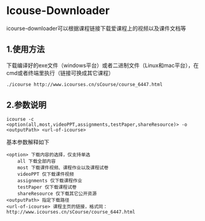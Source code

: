 # Icouse-Downloader
icourse-downloader可以根据课程链接下载爱课程上的视频以及课件文档等
## 1.使用方法
下载编译好的exe文件（windows平台）或者二进制文件（Linux和mac平台），在cmd或者终端里执行（链接可换成其它课程）
```bash
./icourse http://www.icourses.cn/sCourse/course_6447.html
```
## 2.参数说明
```
icourse -c <option(all,most,videoPPT,assignments,testPaper,shareResource)> -o <outputPath> <url-of-icourse>
```
基本参数解释如下
```
<option> 下载内容的选择，仅支持单选
	all 下载全部内容
    most 下载课件视频、课程作业以及课程试卷
    videoPPT 仅下载课件视频
    assignments 仅下载课程作业
    testPaper 仅下载课程试卷
    shareResource 仅下载其它公开资源
<outputPath> 指定下载路径
<url-of-icourse> 课程主页的链接，格式同：http://www.icourses.cn/sCourse/course_6447.html
```
